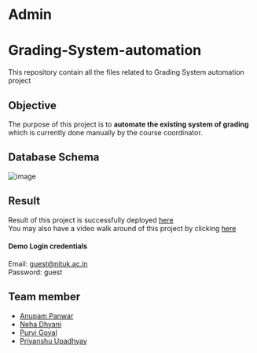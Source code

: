 # Admin
# Grading-System-automation
This repository contain all the files related to Grading System automation project
<br>

## Objective
The purpose of this project is to <strong>automate the existing system of grading</strong> which is currently done manually by the course coordinator.
<br>

## Database Schema
![image](https://user-images.githubusercontent.com/65714751/159770485-7f6489d4-ff88-40e7-aa59-0d01320b6372.png)

## Result
Result of this project is successfully deployed [here](http://grading-automation.infinityfreeapp.com/)
<br>
You may also have a video walk around of this project by clicking [here](https://youtu.be/sdnF1G92LDQ)
#### Demo Login credentials
Email: guest@nituk.ac.in
<br>
Password: guest

## Team member
* [Anupam Panwar](https://www.linkedin.com/in/anupam-panwar/)
* [Neha Dhyani](https://www.linkedin.com/in/neha-dhyani-124226211)
* [Purvi Goyal](https://www.linkedin.com/in/purvi-goyal-56b2811a7)
* [Priyanshu Upadhyay](https://www.linkedin.com/in/priyanshu-upadhyay-3705431a8)
